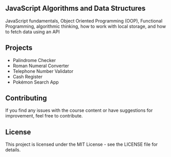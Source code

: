## JavaScript Algorithms and Data Structures
JavaScript fundamentals,  Object Oriented Programming (OOP), Functional Programming, algorithmic thinking, how to work with local storage, and how to fetch data using an API

## Projects
- Palindrome Checker
- Roman Numeral Converter
- Telephone Number Validator
- Cash Register
- Pokémon Search App

## Contributing
If you find any issues with the course content or have suggestions for improvement, feel free to contribute.

## License
This project is licensed under the MIT License - see the LICENSE file for details.
